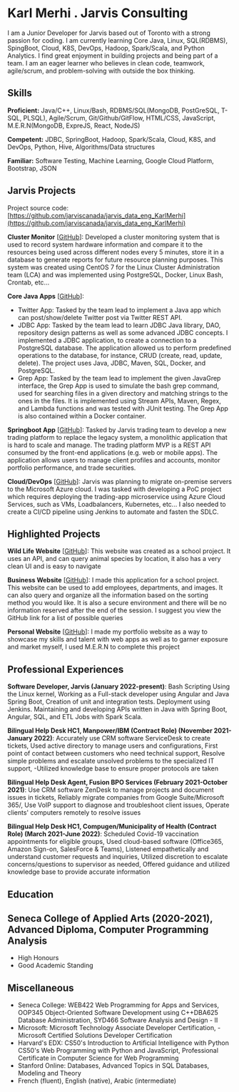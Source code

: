 # Karl Merhi . Jarvis Consulting

I am a Junior Developer for Jarvis based out of Toronto with a strong passion for coding. I am currently learning Core Java, Linux, SQL(RDBMS), SpingBoot, Cloud, K8S, DevOps, Hadoop, Spark/Scala, and Python Analytics. I find great enjoyment in building projects and being part of a team. I am an eager learner who believes in clean code, teamwork, agile/scrum, and problem-solving with outside the box thinking.

## Skills

**Proficient:** Java/C++, Linux/Bash, RDBMS/SQL(MongoDB, PostGreSQL, T-SQL, PLSQL), Agile/Scrum, Git/Github/GitFlow, HTML/CSS, JavaScript, M.E.R.N(MongoDB, ExpreJS, React, NodeJS)

**Competent:** JDBC, SpringBoot, Hadoop, Spark/Scala, Cloud, K8S, and DevOps, Python, Hive, Algorithms/Data structures

**Familiar:** Software Testing, Machine Learning, Google Cloud Platform, Bootstrap, JSON

## Jarvis Projects

Project source code: [https://github.com/jarviscanada/jarvis_data_eng_KarlMerhi](https://github.com/jarviscanada/jarvis_data_eng_KarlMerhi)


**Cluster Monitor** [[GitHub](https://github.com/jarviscanada/jarvis_data_eng_KarlMerhi/tree/masterhttps://github.com/jarviscanada/jarvis_data_eng_KarlMerhi/tree/main/linux_sql)]: Developed a cluster monitoring system that is used to record system hardware information and compare it to the resources being used across different nodes every 5 minutes, store it in a database to generate reports for future resource planning purposes. This system was created using CentOS 7 for the Linux Cluster Administration team (LCA) and was implemented using PostgreSQL, Docker, Linux Bash, Crontab, etc...

**Core Java Apps** [[GitHub](https://github.com/jarviscanada/jarvis_data_eng_KarlMerhi/tree/masterhttps://github.com/jarviscanada/jarvis_data_eng_KarlMerhi/tree/main/core_java)]:
      
  - Twitter App: Tasked by the team lead to implement a Java app which can post/show/delete Twitter post via Twitter REST API.
  - JDBC App: Tasked by the team lead to learn JDBC Java library, DAO, repository design patterns as well as some advanced JDBC concepts. I implemented a JDBC application, to create a connection to a PostgreSQL database. The application allowed us to perform predefined operations to the database, for instance, CRUD (create, read, update, delete). The project uses Java, JDBC, Maven, SQL, Docker, and PostgreSQL.
  - Grep App: Tasked by the team lead to implement the given JavaGrep interface, the Grep App is used to simulate the bash grep command, used for searching files in a given directory and matching strings to the ones in the files. It is implemented using Stream APIs, Maven, Regex, and Lambda functions and was tested with JUnit testing. The Grep App is also contained within a Docker container.

**Springboot App** [[GitHub](https://github.com/jarviscanada/jarvis_data_eng_KarlMerhi/tree/masterhttps://github.com/jarviscanada/jarvis_data_eng_KarlMerhi/tree/main/springboot)]: Tasked by Jarvis trading team to develop a new trading platform to replace the legacy system, a monolithic application that is hard to scale and manage. The trading platform MVP is a REST API consumed by the front-end applications (e.g. web or mobile apps). The application allows users to manage client profiles and accounts, monitor portfolio performance, and trade securities.

**Cloud/DevOps** [[GitHub](https://github.com/jarviscanada/jarvis_data_eng_KarlMerhi/tree/masterhttps://github.com/jarviscanada/jarvis_data_eng_KarlMerhi/tree/main/cloud_devops)]: Jarvis was planning to migrate on-premise servers to the Microsoft Azure cloud. I was tasked with developing a PoC project which requires deploying the trading-app microservice using Azure Cloud Services, such as VMs, Loadbalancers, Kubernetes, etc... I also needed to create a CI/CD pipeline using Jenkins to automate and fasten the SDLC.

## Highlighted Projects
**Wild Life Website** [[GitHub](https://github.com/karlmerhi/Wild-Life-Website)]: This website was created as a school project. It uses an API, and can query animal species by location, it also has a very clean UI and is easy to navigate

**Business Website** [[GitHub](https://github.com/karlmerhi/Business-Database-Website)]: I made this application for a school project. This website can be used to add employees, departments, and images. It can also query and organize all the information based on the sorting method you would like. It is also a secure environment and there will be no information reserved after the end of the session. I suggest you view the GitHub link for a list of possible queries

**Personal Website** [[GitHub](https://karlmerhi.com)]: I made my portfolio website as a way to showcase my skills and talent with web apps as well as to garner exposure and market myself, I used M.E.R.N to complete this project


## Professional Experiences

**Software Developer, Jarvis (January 2022-present)**: Bash Scripting Using the Linux kernel, Working as a Full-stack developer using Angular and Java Spring Boot, Creation of unit and integration tests. Deployment using Jenkins. Maintaining and developing APIs written in Java with Spring Boot, Angular, SQL, and ETL Jobs with Spark Scala.

**Bilingual Help Desk HC1, Manpower/IBM (Contract Role) (November 2021-January 2022)**: Accurately use CRM software ServiceDesk to create tickets, Used active directory to manage users and configurations, First point of contact between customers who need technical support, Resolve simple problems and escalate unsolved problems to the specialized IT support, -Utilized knowledge base to ensure proper protocols are taken

**Bilingual Help Desk Agent, Fusion BPO Services (February 2021-October 2021)**: Use CRM software ZenDesk to manage projects and document issues in tickets, Reliably migrate companies from Google Suite/Microsoft 365/, Use VoIP support to diagnose and troubleshoot client issues, Operate clients' computers remotely to resolve issues

**Bilingual Help Desk HC1, Compugen/Municipality of Health (Contract Role) (March 2021-June 2022)**: Scheduled Covid-19 vaccination appointments for eligible groups, Used cloud-based software (Office365, Amazon Sign-on, SalesForce & Teams), Listened empathetically and understand customer requests and inquiries, Utilized discretion to escalate concerns/questions to supervisor as needed, Offered guidance and utilized knowledge base to provide accurate information


## Education
**Seneca College of Applied Arts (2020-2021)**, Advanced Diploma, Computer Programming Analysis
-   
- High Honours
- Good Academic Standing


## Miscellaneous
- Seneca College: WEB422 Web Programming for Apps and Services, OOP345 Object-Oriented Software Development using C++DBA625 Database Administration, SYD466 Software Analysis and Design - II
- Microsoft: Microsoft Technology Associate Developer Certification, - Microsoft Certified Solutions Developer Certification
- Harvard's EDX: CS50's Introduction to Artificial Intelligence with Python CS50's Web Programming with Python and JavaScript, Professional Certificate in Computer Science for Web Programming
- Stanford Online: Databases, Advanced Topics in SQL Databases, Modeling and Theory
- French (fluent), English (native), Arabic (intermediate)